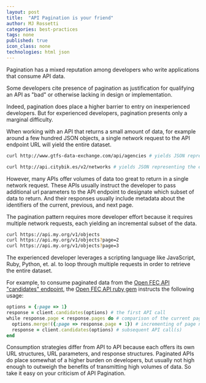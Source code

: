 ```yaml
---
layout: post
title:  "API Pagination is your friend"
author: MJ Rossetti
categories: best-practices
tags: none
published: true
icon_class: none
technologies: html json
---
```


Pagination has a mixed reputation among developers who write applications that consume API data.

Some developers cite
 presence of pagination
 as justification for
 qualifying an API as "bad" or otherwise lacking in design or implementation.

Indeed, pagination does place a higher barrier to entry on inexperienced developers. But for experienced developers, pagination presents only a marginal difficulty.

When working with an API that returns a small amount of data, for example around a few hundred JSON objects, a single network request to the API endpoint URL will yield the entire dataset.

```` sh
curl http://www.gtfs-data-exchange.com/api/agencies # yields JSON representing the entire dataset of transit agencies
````

```` sh
curl http://api.citybik.es/v2/networks # yields JSON representing the entire dataset of bikeshare networks
````

However, many APIs offer volumes of data too great to return in a single network request. These APIs usually instruct the developer to pass additional url parameters to the API endpoint to designate which subset of data to return. And their responses usually include metadata  about the identifiers of the current, previous, and next page.

The pagination pattern requires more developer effort because it requires multiple network requests, each yielding an incremental subset of the data.

```` sh
curl https://api.my.org/v1/objects
curl https://api.my.org/v1/objects?page=2
curl https://api.my.org/v1/objects?page=3
````

The experienced developer leverages a scripting language like JavaScript, Ruby, Python, et. al. to loop through multiple requests in order to retrieve the entire dataset.

For example, to consume paginated data from the [Open FEC API](https://api.open.fec.gov/developers) ["candidates" endpoint](https://api.open.fec.gov/developers#!/candidate/get_candidates), the [Open FEC API ruby gem](https://github.com/data-creative/open-fec-api-ruby#usage) instructs the following usage:

```` rb
options = {:page => 1}
response = client.candidates(options) # the first API call
while response.page < response.pages do # comparison of the current page number to the last page number, to determine whether or not to place future calls...
  options.merge!({:page => response.page + 1}) # incrementing of page number
  response = client.candidates(options) # subsequent API call(s)
end
````

Consumption strategies differ from API to API because each offers its own URL structures, URL parameters, and response structures. Paginated APIs do place somewhat of a higher burden on developers, but usually not high enough to outweigh the benefits of transmitting high volumes of data. So take it easy on your criticism of API Pagination.
